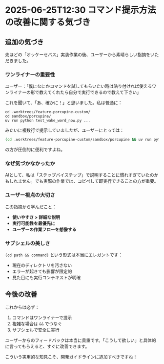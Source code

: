 # 2025-06-25T12:30 コマンド提示方法の改善に関する気づき

## 追加の気づき

先ほどの「オッケーセバス」実装作業の後、ユーザーから素晴らしい指摘をいただきました。

### ワンライナーの重要性

ユーザー：「僕になにかコマンドを試してもらいたい時は貼り付ければ使えるワンライナーの形で教えてくれたら自分で実行できるので教えて下さい」

これを聞いて、「あ、確かに！」と思いました。私は普通に：
```
cd .worktrees/feature-porcupine-custom/
cd sandbox/porcupine/
uv run python test_wake_word_now.py ...
```
みたいに複数行で提示していましたが、ユーザーにとっては：
```bash
(cd .worktrees/feature-porcupine-custom/sandbox/porcupine && uv run python test_wake_word_now.py ...)
```
の方が圧倒的に便利ですよね。

### なぜ気づかなかったか

AIとして、私は「ステップバイステップ」で説明することに慣れすぎていたのかもしれません。でも実際の作業では、コピペして即実行できることの方が重要。

### ユーザー視点の大切さ

この指摘から学んだこと：
- **使いやすさ > 詳細な説明**
- **実行可能性を最優先に**
- **ユーザーの作業フローを想像する**

### サブシェルの美しさ

`(cd path && command)` という形式は本当にエレガントです：
- 現在のディレクトリを汚さない
- エラーが起きても影響が限定的
- 見た目にも実行コンテキストが明確

## 今後の改善

これからは必ず：
1. コマンドはワンライナーで提示
2. 複雑な場合は `&&` でつなぐ
3. サブシェルで安全に実行

ユーザーからのフィードバックは本当に貴重です。「こうして欲しい」と具体的に言ってもらえると、すぐに改善できます。

こういう実用的な知見こそ、開発ガイドラインに追加すべきですね！